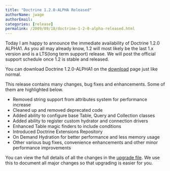 ```yaml
---
title: "Doctrine 1.2.0-ALPHA Released"
authorName: jwage
authorEmail:
categories: [release]
permalink: /2009/09/18/doctrine-1-2-0-alpha-released.html
---
```

Today I am happy to announce the immediate availability of Doctrine
1.2.0 ALPHA1. As you all may already know, 1.2 will most likely be the
last 1.x version and is a LTS(long term support) release. We will post
the official support schedule once 1.2 is stable and released.

You can download Doctrine 1.2.0-ALPHA1 on the
[download](https://www.doctrine-project.org/download) page just like
normal.

This release contains many changes, bug fixes and enhancements. Some of
them are highlighted below.

-   Removed string support from attributes system for performance
    increase
-   Cleaned up and removed deprecated code
-   Added ability to configure base Table, Query and Collection classes
-   Added ability to register custom hydrator and connection drivers
-   Enhanced Table magic finders to include conditions
-   Introduced Doctrine Extensions Repository
-   On Demand Hydration for better performance and less memory usage
-   Other various bug fixes, convenience enhancements and other minor
    performance improvements

You can view the full details of all the changes in the [upgrade
file](https://www.doctrine-project.org/upgrade/1_2). We use this to
document all major changes so that upgrading is easier for you.
